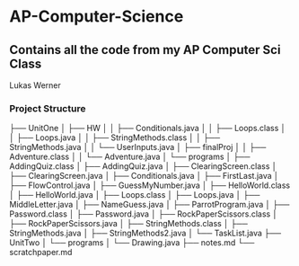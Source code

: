 # AP-Computer-Science
Contains all the code from my AP Computer Sci Class
---

Lukas Werner

### Project Structure
├── UnitOne
│   ├── HW
│   │   ├── Conditionals.java
│   │   ├── Loops.class
│   │   ├── Loops.java
│   │   ├── StringMethods.class
│   │   ├── StringMethods.java
│   │   └── UserInputs.java
│   ├── finalProj
│   │   ├── Adventure.class
│   │   └── Adventure.java
│   └── programs
│       ├── AddingQuiz.class
│       ├── AddingQuiz.java
│       ├── ClearingScreen.class
│       ├── ClearingScreen.java
│       ├── Conditionals.java
│       ├── FirstLast.java
│       ├── FlowControl.java
│       ├── GuessMyNumber.java
│       ├── HelloWorld.class
│       ├── HelloWorld.java
│       ├── Loops.class
│       ├── Loops.java
│       ├── MiddleLetter.java
│       ├── NameGuess.java
│       ├── ParrotProgram.java
│       ├── Password.class
│       ├── Password.java
│       ├── RockPaperScissors.class
│       ├── RockPaperScissors.java
│       ├── StringMethods.class
│       ├── StringMethods.java
│       ├── StringMethods2.java
│       └── TaskList.java
├── UnitTwo
│   └── programs
│       └── Drawing.java
├── notes.md
└── scratchpaper.md
